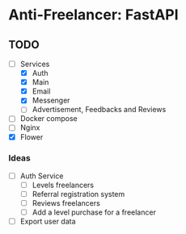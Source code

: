 # Anti-Freelancer: FastAPI

## TODO

- [ ] Services
    - [x] Auth
    - [x] Main
    - [x] Email
    - [x] Messenger
    - [ ] Advertisement, Feedbacks and Reviews
- [ ] Docker compose
- [ ] Nginx
- [x] Flower

### Ideas

- [ ] Auth Service
    - [ ] Levels freelancers
    - [ ] Referral registration system
    - [ ] Reviews freelancers
    - [ ] Add a level purchase for a freelancer
- [ ] Export user data
